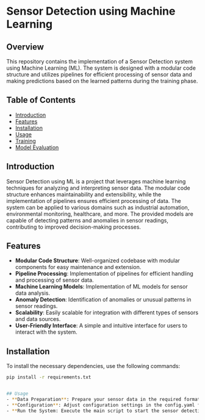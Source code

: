 # Sensor Detection using Machine Learning

## Overview

This repository contains the implementation of a Sensor Detection system using Machine Learning (ML). The system is designed with a modular code structure and utilizes pipelines for efficient processing of sensor data and making predictions based on the learned patterns during the training phase.

## Table of Contents

- [Introduction](#introduction)
- [Features](#features)
- [Installation](#installation)
- [Usage](#usage)
- [Training](#training)
- [Model Evaluation](#model-evaluation)


## Introduction

Sensor Detection using ML is a project that leverages machine learning techniques for analyzing and interpreting sensor data. The modular code structure enhances maintainability and extensibility, while the implementation of pipelines ensures efficient processing of data. The system can be applied to various domains such as industrial automation, environmental monitoring, healthcare, and more. The provided models are capable of detecting patterns and anomalies in sensor readings, contributing to improved decision-making processes.

## Features

- **Modular Code Structure**: Well-organized codebase with modular components for easy maintenance and extension.
- **Pipeline Processing**: Implementation of pipelines for efficient handling and processing of sensor data.
- **Machine Learning Models**: Implementation of ML models for sensor data analysis.
- **Anomaly Detection**: Identification of anomalies or unusual patterns in sensor readings.
- **Scalability**: Easily scalable for integration with different types of sensors and data sources.
- **User-Friendly Interface**: A simple and intuitive interface for users to interact with the system.

## Installation

To install the necessary dependencies, use the following commands:

```bash
pip install -r requirements.txt


## Usage
- **Data Preparation**: Prepare your sensor data in the required format. Refer to the documentation for guidelines on data formatting.
- **Configuration**: Adjust configuration settings in the config.yaml file to match your specific use case and data characteristics.
- **Run the System: Execute the main script to start the sensor detection system.
